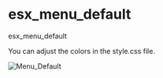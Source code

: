 # esx_menu_default
esx_menu_default

You can adjust the colors in the style.css file.


![Menu_Default](https://user-images.githubusercontent.com/124590187/218685758-10712fd8-8f98-49ba-9b22-bec4ec4c4576.png)
